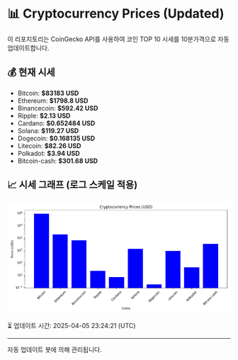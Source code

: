 
# 📊 Cryptocurrency Prices (Updated)

이 리포지토리는 CoinGecko API를 사용하여 코인 TOP 10 시세를 10분가격으로 자동 업데이트합니다.

## 💰 현재 시세
- Bitcoin: **$83183 USD**
- Ethereum: **$1798.8 USD**
- Binancecoin: **$592.42 USD**
- Ripple: **$2.13 USD**
- Cardano: **$0.652484 USD**
- Solana: **$119.27 USD**
- Dogecoin: **$0.168135 USD**
- Litecoin: **$82.26 USD**
- Polkadot: **$3.94 USD**
- Bitcoin-cash: **$301.68 USD**

## 📈 시세 그래프 (로그 스케일 적용)
![Crypto Prices](crypto_prices.png)

⏳ 업데이트 시간: 2025-04-05 23:24:21 (UTC)

---
자동 업데이트 봇에 의해 관리됩니다.
